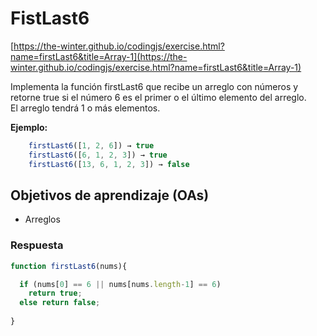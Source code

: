 # FistLast6

[https://the-winter.github.io/codingjs/exercise.html?name=firstLast6&title=Array-1](https://the-winter.github.io/codingjs/exercise.html?name=firstLast6&title=Array-1)

 Implementa la función firstLast6 que recibe un arreglo con números y retorne
 true si el número 6 es el primer o el último elemento del arreglo.  
 El arreglo
 tendrá 1 o más elementos.

__Ejemplo:__

 ```js
     firstLast6([1, 2, 6]) → true
     firstLast6([6, 1, 2, 3]) → true
     firstLast6([13, 6, 1, 2, 3]) → false
 ```

## Objetivos de aprendizaje (OAs)

- Arreglos




### Respuesta
```js
function firstLast6(nums){

  if (nums[0] == 6 || nums[nums.length-1] == 6)
    return true;
  else return false;
  
}
```

